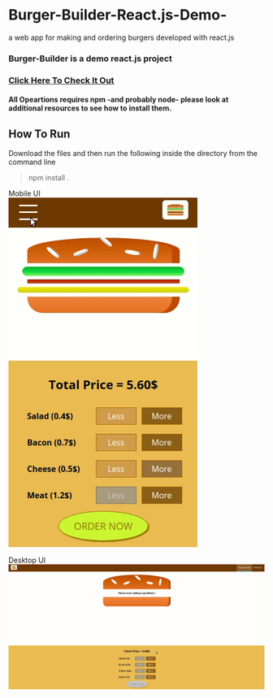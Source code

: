 # Burger-Builder-React.js-Demo-
a web app for making and ordering burgers developed with react.js


### Burger-Builder is a demo react.js project

### [Click Here To Check It Out](https://mutluhanb.github.io/Burger-Builder-React.js-Demo-/)

#### All Opeartions requires npm -and probably node- please look at additional resources to see how to install them.

## How To Run
 Download the files and then run the following inside the directory from the command line
 > npm install .
 
Mobile UI <br>
![](/demoMobile.gif)
 
Desktop UI
![](/demoDesktop.gif)
